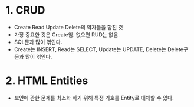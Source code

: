 # 1. CRUD
- Create Read Update Delete의 약자들을 합친 것
- 가장 중요한 것은 Create임. 없으면 RUD는 없음.
- SQL문과 많이 엮인다.
- Create는 INSERT, Read는 SELECT, Update는 UPDATE, Delete는 Delete구문과 많이 엮인다.

# 2. HTML Entities
- 보안에 관한 문제를 최소화 하기 위해 특정 기호를 Entity로 대체할 수 있다.